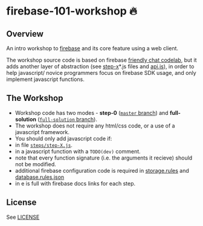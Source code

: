 # firebase-101-workshop :fire:

## Overview

An intro workshop to [firebase](https://firebase.google.com/) and its core feature using a web client.

The workshop source code is based on firebase [friendly chat codelab](https://github.com/firebase/friendlychat/), but it adds another layer of abstraction (see [step-x](https://github.com/tompere/firebase-101-workshop/tree/master/steps)*.js files and [api.js](https://github.com/tompere/firebase-101-workshop/blob/master/internals/scripts/api.js)), in order to help javascript/ novice programmers focus on firebase SDK usage, and only implement javascript functions.

## The Workshop
* Workshop code has two modes - **step-0** ([`master` branch](https://github.com/tompere/firebase-101-workshop/tree/master)) and **full-solution** ([`full-solution` branch](https://github.com/tompere/firebase-101-workshop/tree/full-solution)).
* The workshop does not require any html/css code, or a use of a javascript framework.
* You should only add javascript code if:
 * in file [`steps/step-X.js`](https://github.com/tompere/firebase-101-workshop/tree/master/steps).
 * in a javascript function with a `TODO(dev)` comment.
* note that every function signature (i.e. the arguments it recieve) should not be modified.
* additional firebase configuration code is required in [storage.rules](https://github.com/tompere/firebase-101-workshop/blob/master/storage.rules) and [database.rules.json](https://github.com/tompere/firebase-101-workshop/blob/master/database.rules.json)
* in e is full with firebase docs links for each step. 


## License
See [LICENSE](LICENSE)
